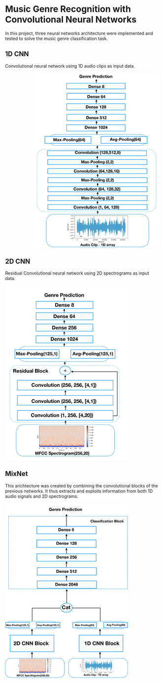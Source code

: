 # Music Genre Recognition with Convolutional Neural Networks

In this project, three neural networks architecture were implemented and tested to solve the music genre classification task.

## 1D CNN
Convolutional neural network using 1D audio clips as input data.

<img src="imgs/cnn1D_scheme.jpg" alt="1D CNN Architecture" width="400" style="margin-left: 100px;">


## 2D CNN 
Residual Convolutional neural network using 2D spectrograms as input data.

<img src="imgs/cnn2d_scheme.jpg" alt="2D CNN Architecture" width="400">

## MixNet 
This arichtecture was created by combining the convolutional blocks of the previous networks. It thus extracts and exploits information from both 1D audio signals and 2D spectrograms.


<img src="imgs/cnnmix_scheme.jpg" alt="MixNet Architecture" width="400">

